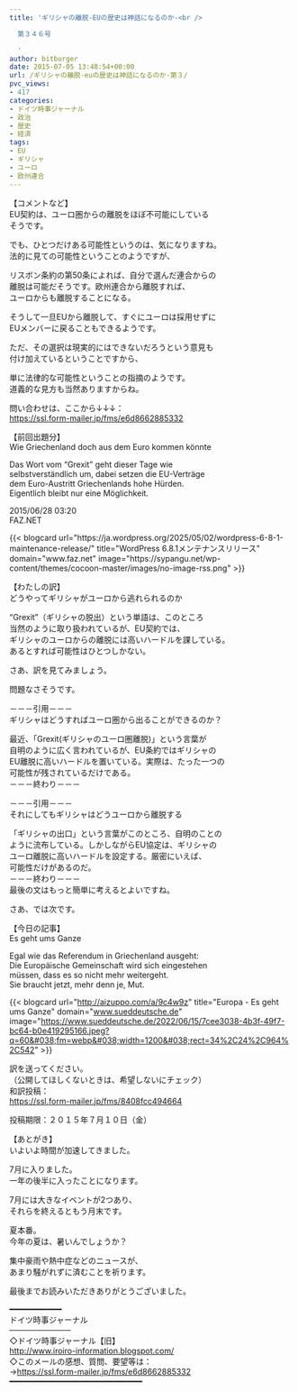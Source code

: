 ```yaml
---
title: 'ギリシャの離脱-EUの歴史は神話になるのか-<br />

  第３４６号

  '
author: bitburger
date: 2015-07-05 13:48:54+00:00
url: /ギリシャの離脱-euの歴史は神話になるのか-第３/
pvc_views:
- 417
categories:
- ドイツ時事ジャーナル
- 政治
- 歴史
- 経済
tags:
- EU
- ギリシャ
- ユーロ
- 欧州連合
---
```

【コメントなど】  
EU契約は、ユーロ圏からの離脱をほぼ不可能にしている  
そうです。  
  
でも、ひとつだけある可能性というのは、気になりますね。  
法的に見ての可能性ということのようですが、  
  
リスボン条約の第50条によれば、自分で選んだ連合からの  
離脱は可能だそうです。欧州連合から離脱すれば、  
ユーロからも離脱することになる。  
  
そうして一旦EUから離脱して、すぐにユーロは採用せずに  
EUメンバーに戻ることもできるようです。  
  
ただ、その選択は現実的にはできないだろうという意見も  
付け加えているということですから、  
  
単に法律的な可能性ということの指摘のようです。  
道義的な見方も当然ありますからね。  
  
問い合わせは、ここから↓↓↓：  
<https://ssl.form-mailer.jp/fms/e6d8662885332>

【前回出題分】  
Wie Griechenland doch aus dem Euro kommen könnte  
  
Das Wort vom &#8220;Grexit&#8221; geht dieser Tage wie  
selbstverständlich um, dabei setzen die EU-Verträge  
dem Euro-Austritt Griechenlands hohe Hürden.  
Eigentlich bleibt nur eine Möglichkeit.  
  
2015/06/28 03:20  
FAZ.NET 

<div class="rss-entry-cards widget-entry-cards no-icon">
  {{< blogcard url="https://ja.wordpress.org/2025/05/02/wordpress-6-8-1-maintenance-release/" title="WordPress 6.8.1メンテナンスリリース" domain="www.faz.net" image="https://sypangu.net/wp-content/themes/cocoon-master/images/no-image-rss.png" >}} 

【わたしの訳】  
どうやってギリシャがユーロから逃れられるのか  
  
&#8220;Grexit&#8221;（ギリシャの脱出）という単語は、このところ  
当然のように取り扱われているが、EU契約では、  
ギリシャのユーロからの離脱には高いハードルを課している。  
あるとすれば可能性はひとつしかない。 

さあ、訳を見てみましょう。  
  
問題なさそうです。  
  
－－－引用－－－  
ギリシャはどうすればユーロ圏から出ることができるのか？  
  
最近、「Grexit(ギリシャのユーロ圏離脱)」という言葉が  
自明のように広く言われているが、EU条約ではギリシャの  
EU離脱に高いハードルを置いている。実際は、たった一つの  
可能性が残されているだけである。  
－－－終わり－－－  
  
－－－引用－－－  
それにしてもギリシャはどうユーロから離脱する  
  
「ギリシャの出口」という言葉がこのところ、自明のことの  
ように流布している。しかしながらEU協定は、ギリシャの  
ユーロ離脱に高いハードルを設定する。厳密にいえば、  
可能性だけがあるのだ。  
－－－終わり－－－  
最後の文はもっと簡単に考えるとよいですね。 

さあ、では次です。  
  
【今日の記事】  
Es geht ums Ganze  
  
Egal wie das Referendum in Griechenland ausgeht:  
Die Europäische Gemeinschaft wird sich eingestehen  
müssen, dass es so nicht mehr weitergeht.  
Sie braucht jetzt, mehr denn je, Mut.  
  
{{< blogcard url="http://aizuppo.com/a/9c4w9z" title="Europa - Es geht ums Ganze" domain="www.sueddeutsche.de" image="https://www.sueddeutsche.de/2022/06/15/7cee3038-4b3f-49f7-bc64-b0e419295166.jpeg?q=60&#038;fm=webp&#038;width=1200&#038;rect=34%2C24%2C964%2C542" >}} 

訳を送ってください。  
（公開してほしくないときは、希望しないにチェック）  
和訳投稿：  
 <https://ssl.form-mailer.jp/fms/8408fcc494664>  
  
投稿期限：２０１５年７月１０日（金） 

【あとがき】  
いよいよ時間が加速してきました。  
  
7月に入りました。  
一年の後半に入ったことになります。  
  
7月には大きなイベントが2つあり、  
それらを終えるともう月末です。  
  
夏本番。  
今年の夏は、暑いんでしょうか？  
  
集中豪雨や熱中症などのニュースが、  
あまり騒がれずに済むことを祈ります。  
  
最後までお読みいただきありがとうございました。 

━━━━━━━━━━━  
ドイツ時事ジャーナル  
───────────  
◇ドイツ時事ジャーナル【旧】  
<http://www.iroiro-information.blogspot.com/>  
◇このメールの感想、質問、要望等は：  
-><https://ssl.form-mailer.jp/fms/e6d8662885332>  
━━━━━━━━━━━━━━━━━━━━━━━━━━━━